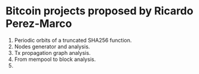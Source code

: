 # Bitcoin projects proposed by Ricardo Perez-Marco

1. Periodic orbits of a truncated SHA256 function.
2. Nodes generator and analysis.
3. Tx propagation graph analysis.
4. From mempool to block analysis.
5. 